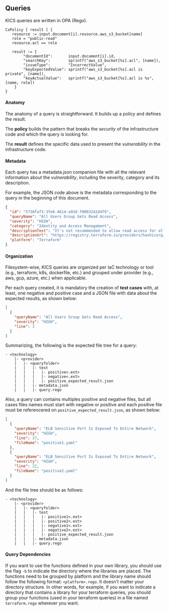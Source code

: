 ## Queries

KICS queries are written in OPA (Rego).

```rego
CxPolicy [ result ] {
   resource := input.document[i].resource.aws_s3_bucket[name]
   role = "public-read"
   resource.acl == role

   result := {
        "documentId": 		input.document[i].id,
        "searchKey": 	    sprintf("aws_s3_bucket[%s].acl", [name]),
        "issueType":	    "IncorrectValue",
        "keyExpectedValue": sprintf("aws_s3_bucket[%s].acl is private", [name]),
        "keyActualValue": 	sprintf("aws_s3_bucket[%s].acl is %s", [name, role])
    }
}
```

#### Anatomy

The anatomy of a query is straightforward. It builds up a policy and defines the result.

The **policy** builds the pattern that breaks the *security* of the infrastructure code and which the query is looking for.

The **result** defines the specific data used to present the *vulnerability* in the infrastructure code.


#### Metadata

Each query has a metadata.json companion file with all the relevant information about the *vulnerability*, including
the severity, category and its description.

For example, the JSON code above is the metadata corresponding to the query in the beginning of this document.
```json
{
  "id": "5738faf3-3fe6-4614-a93d-f0003242d4f9",
  "queryName": "All Users Group Gets Read Access",
  "severity": "HIGH",
  "category": "Identity and Access Management",
  "descriptionText": "It's not recommended to allow read access for all user groups.",
  "descriptionUrl": "https://registry.terraform.io/providers/hashicorp/aws/latest/docs/resources/s3_bucket#acl",
  "platform": "Terraform"
}
```


#### Organization
Filesystem-wise, KICS queries are organized per IaC technology or tool (e.g., terraform, k8s, dockerfile, etc.) and grouped
under provider (e.g., aws, gcp, azure, etc.) when applicable.

Per each query created, it is mandatory the creation of **test cases** with, at least, one negative and positive case and a JSON file
with data about the expected results, as shown below:
```json
[
  {
    "queryName": "All Users Group Gets Read Access",
    "severity": "HIGH",
    "line": 3
  }
]
```

Summarizing, the following is the expected file tree for a query:
```none
- <technology>
    |- <provider>
    |   |- <queryfolder>
    |   |   |- test
    |   |   |   |- positive<.ext>
    |   |   |   |- negative<.ext>
    |   |   |   |- positive_expected_result.json
    |   |   |- metadata.json
    |   |   |- query.rego
```

Also, a query can contains multiples positive and negative files, but all cases files names must start with negative or positive and
each positive file must be referencered on `positive_expected_result.json`, as shown below:

```json
[
  {
    "queryName": "ELB Sensitive Port Is Exposed To Entire Network",
    "severity": "HIGH",
    "line": 37,
    "fileName": "positive1.yaml"
  },
  {
    "queryName": "ELB Sensitive Port Is Exposed To Entire Network",
    "severity": "HIGH",
    "line": 22,
    "fileName": "positive2.yaml"
  }
]
```
And the file tree should be as follows:

```none
- <technology>
    |- <provider>
    |   |- <queryfolder>
    |   |   |- test
    |   |   |   |- positive1<.ext>
    |   |   |   |- positive2<.ext>
    |   |   |   |- negative1<.ext>
    |   |   |   |- negative2<.ext>
    |   |   |   |- positive_expected_result.json
    |   |   |- metadata.json
    |   |   |- query.rego
```


#### Query Dependencies

If you want to use the functions defined in your own library, you should use the flag `-b` to indicate the directory where the libraries are placed. The functions need to be grouped by platform and the library name should follow the following format: `<platform>.rego`. It doesn't matter your directory structure. In other words, for example, if you want to indicate a directory that contains a library for your terraform queries, you should group your functions (used in your terraform queries) in a file named `terraform.rego` wherever you want.
